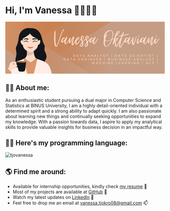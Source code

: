 # Hi, I'm Vanessa 👩🏻‍💻💡

<img src="https://raw.githubusercontent.com/tjovanessa/tjovanessa/master/github-header-image.png" alt="Vanessa's GitHub banner">

## 👩🏻 About me:

As an enthusiastic student pursuing a dual major in Computer Science and Statistics at BINUS University, I am a highly detail-oriented individual with a determined spirit and a strong ability to adapt quickly. I am also passionate about learning new things and continually seeking opportunities to expand my knowledge. With a passion towards data, I aspire to apply my analytical skills to provide valuable insights for business decision in an impactful way.

## ✍🏻 Here's my programming language:

<p align="left">
  <img src="https://github-readme-stats.vercel.app/api/top-langs?username=tjovanessa&show_icons=true&locale=en&layout=compact" alt="tjovanessa" />
</p>

## 🌎 Find me around:

- Available for internship opportunities, kindly check <a href="https://drive.google.com/file/d/157f86C-sSoxd0EGSHISETFEa-XErrL2z/view?usp=sharing">my resume</a> 📝
- Most of my projects are available at <a href="https://github.com/tjovanessa">GitHub</a> 🧩
- Watch my latest updates on <a href="https://www.linkedin.com/in/tjovanessa">LinkedIn</a> 💼
- Feel free to drop me an email at <a href="vanessa.tjokro08@gmail.com">vanessa.tjokro08@gmail.com</a> 📫


<!--
**tjovanessa/tjovanessa** is a ✨ _special_ ✨ repository because its `README.md` (this file) appears on your GitHub profile.

Here are some ideas to get you started:

- 🔭 I’m currently working on ...
- 🌱 I’m currently learning ...
- 👯 I’m looking to collaborate on ...
- 🤔 I’m looking for help with ...
- 💬 Ask me about ...
- 📫 How to reach me: ...
- 😄 Pronouns: ...
- ⚡ Fun fact: ...
-->
